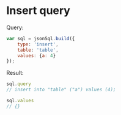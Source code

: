 # Insert query

Query:

``` js
var sql = jsonSql.build({
    type: 'insert',
    table: 'table',
    values: {a: 4}
});
```

Result:

``` js
sql.query
// insert into "table" ("a") values (4);

sql.values
// {}
```
